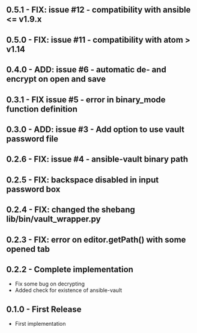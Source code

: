 ## 0.5.1 - FIX: issue #12 - compatibility with ansible <= v1.9.x

## 0.5.0 - FIX: issue #11 - compatibility with atom > v1.14

## 0.4.0 - ADD: issue #6 - automatic de- and encrypt on open and save

## 0.3.1 - FIX issue #5 - error in binary_mode function definition

## 0.3.0 - ADD: issue #3 - Add option to use vault password file

## 0.2.6 - FIX: issue #4 - ansible-vault binary path

## 0.2.5 - FIX: backspace disabled in input password box

## 0.2.4 - FIX: changed the shebang lib/bin/vault_wrapper.py

## 0.2.3 - FIX: error on editor.getPath() with some opened tab

## 0.2.2 - Complete implementation
* Fix some bug on decrypting
* Added check for existence of ansible-vault

## 0.1.0 - First Release
* First implementation
